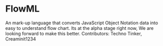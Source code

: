 # FlowML
An mark-up language that converts JavaScript Object Notation data into easy to understand flow chart. Its at the alpha stage right now, We are looking forward to make this better. Contributors: Techno Tinker, Creaminit1234
